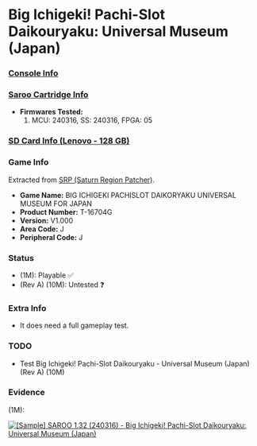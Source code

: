 # Big Ichigeki! Pachi-Slot Daikouryaku: Universal Museum (Japan)

### [Console Info](../../../../Info/Consoles/VA13/README.md)

### [Saroo Cartridge Info](../../../../Info/Cartridges/RetroGameParadiseStore/1.32F/README.md)

- <b>Firmwares Tested:</b>
  1. MCU: 240316, SS: 240316, FPGA: 05

### [SD Card Info (Lenovo - 128 GB)](../../../../Info/SdCards/Lenovo/128GB/fat32/README.md)

### Game Info

Extracted from [SRP (Saturn Region Patcher)](https://segaxtreme.net/resources/saturn-region-patcher.81/download).

- <b>Game Name:</b> BIG ICHIGEKI PACHISLOT DAIKORYAKU UNIVERSAL MUSEUM FOR JAPAN
- <b>Product Number:</b> T-16704G
- <b>Version:</b> V1.000
- <b>Area Code:</b> J
- <b>Peripheral Code:</b> J

### Status

- (1M): Playable :white_check_mark:
- (Rev A) (10M): Untested :question:

### Extra Info

- It does need a full gameplay test.

### TODO

- Test Big Ichigeki! Pachi-Slot Daikouryaku - Universal Museum (Japan) (Rev A) (10M)

### Evidence

(1M):

[![[Sample] SAROO 1.32 (240316) - Big Ichigeki! Pachi-Slot Daikouryaku: Universal Museum (Japan)](https://img.youtube.com/vi/eek8oHYsBPc/0.jpg)](https://www.youtube.com/watch?v=eek8oHYsBPc)
